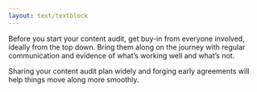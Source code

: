 ```yaml
---
layout: text/textblock
---
```


Before you start your content audit, get buy-in from everyone involved, ideally from the top down. Bring them along on the journey with regular communication and evidence of what’s working well and what’s not.

Sharing your content audit plan widely and forging early agreements will help things move along more smoothly.  
